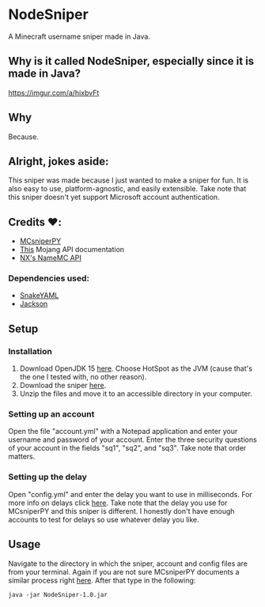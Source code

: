 # NodeSniper

A Minecraft username sniper made in Java.

## Why is it called NodeSniper, especially since it is made in Java?

https://imgur.com/a/hixbvFt

## Why

Because.

## Alright, jokes aside:

This sniper was made because I just wanted to make a sniper for fun. It is also easy to use, platform-agnostic, and easily extensible. Take note that this sniper doesn't yet support Microsoft account authentication.

## Credits ❤️:

- [MCsniperPY](https://github.com/MCsniperPY/MCsniperPY)
- [This](https://mojang-api-docs.netlify.app/) Mojang API documentation
- [NX's NameMC API](https://api.nathan.cx/)

### Dependencies used:

- [SnakeYAML](https://mvnrepository.com/artifact/org.yaml/snakeyaml)
- [Jackson](https://github.com/FasterXML/jackson)

## Setup

### Installation

1. Download OpenJDK 15 [here](https://adoptopenjdk.net/). Choose HotSpot as the JVM (cause that's the one I tested with, no other reason).
2. Download the sniper [here]().
3. Unzip the files and move it to an accessible directory in your computer.

### Setting up an account

Open the file "account.yml" with a Notepad application and enter your username and password of your account. Enter the three security questions of your account in the fields "sq1", "sq2", and "sq3". Take note that order matters.

### Setting up the delay

Open "config.yml" and enter the delay you want to use in milliseconds. For more info on delays click [here](https://github.com/MCsniperPY/MCsniperPY#delays). Take note that the delay you use for MCsniperPY and this sniper is different. I honestly don't have enough accounts to test for delays so use whatever delay you like.

## Usage

Navigate to the directory in which the sniper, account and config files are from your terminal. Again if you are not sure MCsniperPY documents a similar process right [here](https://github.com/MCsniperPY/MCsniperPY#installing-dependencies). After that type in the following:

```
java -jar NodeSniper-1.0.jar
```
